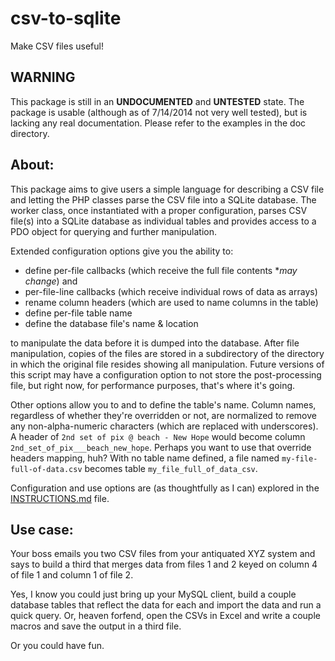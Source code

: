 csv-to-sqlite
=============

Make CSV files useful!

## WARNING

This package is still in an __UNDOCUMENTED__ and __UNTESTED__ state. The package
is usable (although as of 7/14/2014 not very well tested), but is lacking any 
real documentation. Please refer to the examples in the doc directory.

## About:

This package aims to give users a simple language for describing a CSV file and 
letting the PHP classes parse the CSV file into a SQLite database. The worker 
class, once instantiated with a proper configuration, parses CSV file(s) into a 
SQLite database as individual tables and provides access to a PDO object for 
querying and further manipulation.

Extended configuration options give you the ability to: 

* define per-file callbacks (which receive the full file contents *_may change_) 
and 
* per-file-line callbacks (which receive individual rows of data as arrays)
* rename column headers (which are used to name columns in the table)
* define per-file table name
* define the database file's name & location

to manipulate the data before it is dumped into the 
database. After file manipulation, copies of the files are stored in a 
subdirectory of the directory in which the original file resides showing all 
manipulation. Future versions of this script may have a configuration option 
to not store the post-processing file, but right now, for performance purposes, 
that's where it's going.

Other options allow you to  and to define the table's name. Column names,
regardless of whether they're overridden or not, are normalized to remove any 
non-alpha-numeric characters (which are replaced with underscores). A header of 
`2nd set of pix @ beach - New Hope` would become column 
`2nd_set_of_pix___beach_new_hope`. Perhaps you want to use that override headers
mapping, huh? With no table name defined, a file named 
`my-file-full-of-data.csv` becomes table `my_file_full_of_data_csv`.

Configuration and use options are (as thoughtfully as I can) explored in the
[INSTRUCTIONS.md][instructions] file.

## Use case:

Your boss emails you two CSV files from your antiquated XYZ system and says to 
build a third that merges data from files 1 and 2 keyed on column 4 of file 1 
and column 1 of file 2.

Yes, I know you could just bring up your MySQL client, build a couple database 
tables that reflect the data for each and import the data and run a quick query.
Or, heaven forfend, open the CSVs in Excel and write a couple macros and save 
the output in a third file.

Or you could have fun.

[instructions]:docs/examples/INSTRUCTIONS.md